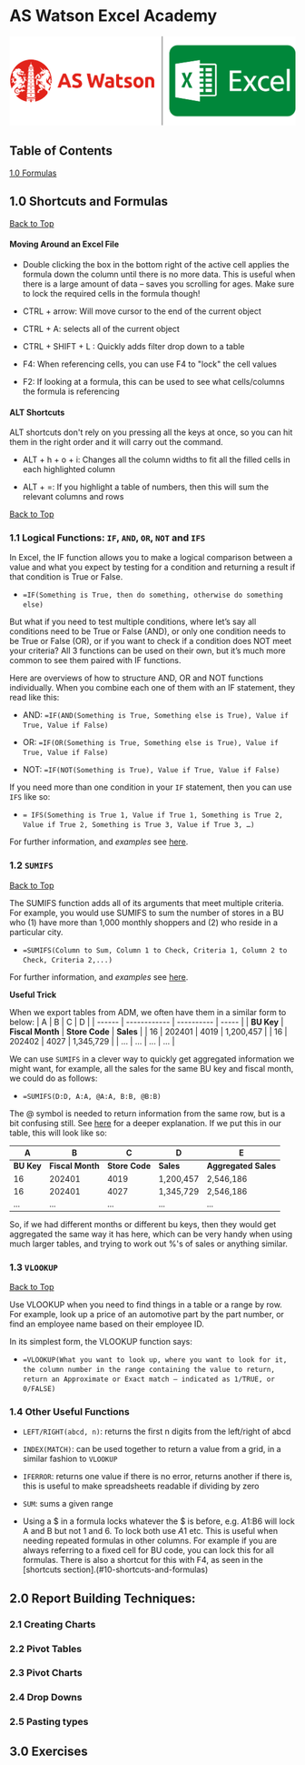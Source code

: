 # AS Watson Excel Academy

![AS Watson and Databricks Logos](images/ASWxExcelLogo.png)

## Table of Contents

[1.0 Formulas](#10-simple-formulas)


## 1.0 Shortcuts and Formulas

[Back to Top](#as-watson-edp-academy)

#### Moving Around an Excel File

* Double clicking the box in the bottom right of the active cell applies the formula down the column until there is no more data. This is useful when there is a large amount of data – saves you scrolling for ages. Make sure to lock the required cells in the formula though!

* CTRL + arrow: Will move cursor to the end of the current object

* CTRL + A: selects all of the current object

* CTRL + SHIFT + L : Quickly adds filter drop down to a table

* F4: When referencing cells, you can use F4 to "lock" the cell values

* F2: If looking at a formula, this can be used to see what cells/columns the formula is referencing

#### ALT Shortcuts

ALT shortcuts don't rely on you pressing all the keys at once, so you can hit them in the right order and it will carry out the command.

* ALT + h + o + i: Changes all the column widths to fit all the filled cells in each highlighted column

* ALT + =: If you highlight a table of numbers, then this will sum the relevant columns and rows

[Back to Top](#as-watson-edp-academy)

### 1.1 Logical Functions: `IF`, `AND`, `OR`, `NOT` and `IFS` 

In Excel, the IF function allows you to make a logical comparison between a value and what you expect by testing for a condition and returning a result if that condition is True or False.

* `=IF(Something is True, then do something, otherwise do something else)`

But what if you need to test multiple conditions, where let’s say all conditions need to be True or False (AND), or only one condition needs to be True or False (OR), or if you want to check if a condition does NOT meet your criteria? All 3 functions can be used on their own, but it’s much more common to see them paired with IF functions.

Here are overviews of how to structure AND, OR and NOT functions individually. When you combine each one of them with an IF statement, they read like this:

* AND: `=IF(AND(Something is True, Something else is True), Value if True, Value if False)`

* OR: `=IF(OR(Something is True, Something else is True), Value if True, Value if False)`

* NOT: `=IF(NOT(Something is True), Value if True, Value if False)`

If you need more than one condition in your `IF` statement, then you can use `IFS` like so:

* `= IFS(Something is True 1, Value if True 1, Something is True 2, Value if True 2, Something is True 3, Value if True 3, …)`

For further information, and *examples* see [here](https://support.microsoft.com/en-us/office/using-if-with-and-or-and-not-functions-in-excel-d895f58c-b36c-419e-b1f2-5c193a236d97).

### 1.2 `SUMIFS`

[Back to Top](#as-watson-edp-academy)

The SUMIFS function adds all of its arguments that meet multiple criteria. For example, you would use SUMIFS to sum the number of stores in a BU who (1) have more than 1,000 monthly shoppers and (2) who reside in a particular city.

* `=SUMIFS(Column to Sum, Column 1 to Check, Criteria 1, Column 2 to Check, Criteria 2,...)`

For further information, and *examples* see [here](https://support.microsoft.com/en-us/office/sumifs-function-c9e748f5-7ea7-455d-9406-611cebce642b).

**Useful Trick**

When we export tables from ADM, we often have them in a similar form to below:
| A | B | C | D |
| ------ | ------------ | ---------- | ----- |
| **BU Key** | **Fiscal Month** | **Store Code** | **Sales** |
| 16 | 202401 | 4019 | 1,200,457 |
| 16 | 202402 | 4027 | 1,345,729 |
| ... | ... | ... | ... |

We can use `SUMIFS` in a clever way to quickly get aggregated information we might want, for example, all the sales for the same BU key and fiscal month, we could do as follows:

* `=SUMIFS(D:D, A:A, @A:A, B:B, @B:B)`

The @ symbol is needed to return information from the same row, but is a bit confusing still. See [here](https://stackoverflow.com/questions/69700385/what-does-the-symbol-mean-in-excel-formula-outside-a-table) for a deeper explanation. If we put this in our table, this will look like so:

| A | B | C | D | E |
| ------ | ------------ | ---------- | ----- | -|
| **BU Key** | **Fiscal Month** | **Store Code** | **Sales** | **Aggregated Sales** |
| 16 | 202401 | 4019 | 1,200,457 | 2,546,186 |
| 16 | 202401 | 4027 | 1,345,729 | 2,546,186 |
| ... | ... | ... | ... | ... |

So, if we had different months or different bu keys, then they would get aggregated the same way it has here, which can be very handy when using much larger tables, and trying to work out %'s of sales or anything similar.

### 1.3 `VLOOKUP`

[Back to Top](#as-watson-edp-academy)

Use VLOOKUP when you need to find things in a table or a range by row. For example, look up a price of an automotive part by the part number, or find an employee name based on their employee ID.

In its simplest form, the VLOOKUP function says:

* `=VLOOKUP(What you want to look up, where you want to look for it, the column number in the range containing the value to return, return an Approximate or Exact match – indicated as 1/TRUE, or 0/FALSE)`

### 1.4 Other Useful Functions

* `LEFT/RIGHT(abcd, n)`: returns the first n digits from the left/right of abcd

* `INDEX(MATCH)`: can be used together to return a value from a grid, in a similar fashion to `VLOOKUP`

* `IFERROR`: returns one value if there is no error, returns another if there is, this is useful to make spreadsheets readable if dividing by zero

* `SUM`: sums a given range

* Using a \$ in a formula locks whatever the \$ is before, e.g. $A1:$B6 will lock A and B but not 1 and 6. To lock both use $A$1 etc. This is useful when needing repeated formulas in other columns. For example if you are always referring to a fixed cell for BU code, you can lock this for all formulas. There is also a shortcut for this with F4, as seen in the [shortcuts section].(#10-shortcuts-and-formulas)


## 2.0 Report Building Techniques:

### 2.1 Creating Charts

### 2.2 Pivot Tables

### 2.3 Pivot Charts

### 2.4 Drop Downs

### 2.5 Pasting types


## 3.0 Exercises
